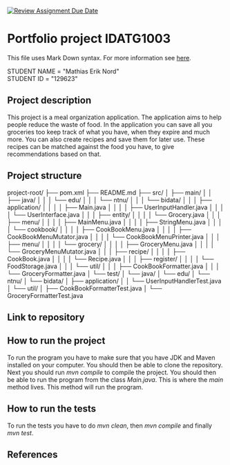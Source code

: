 [![Review Assignment Due Date](https://classroom.github.com/assets/deadline-readme-button-22041afd0340ce965d47ae6ef1cefeee28c7c493a6346c4f15d667ab976d596c.svg)](https://classroom.github.com/a/RyiBKJgD)
# Portfolio project IDATG1003
This file uses Mark Down syntax. For more information see [here](https://www.markdownguide.org/basic-syntax/).

[//]: # (TODO: Fill inn your name and student ID)

STUDENT NAME = "Mathias Erik Nord"  
STUDENT ID = "129623"

## Project description

[//]: # (TODO: Write a short description of your project/product here.)
This project is a meal organization application. The application aims to help people reduce the waste of food. In the application you can save all you groceries too keep track of what you have, when they expire and much more. You can also create recipes and save them for later use. These recipes can be matched against the food you have, to give recommendations based on that.

## Project structure

[//]: # (TODO: Describe the structure of your project here. How have you used packages in your structure. Where are all sourcefiles stored. Where are all JUnit-test classes stored. etc.)

project-root/
├── pom.xml
├── README.md
├── src/
│   ├── main/
│   │   ├── java/
│   │   │   └── edu/
│   │   │       └── ntnu/
│   │   │           └── bidata/
│   │   │               ├── application/
│   │   │               │   ├── Main.java
│   │   │               │   ├── UserInputHandler.java
│   │   │               │   └── UserInterface.java
│   │   │               ├── entity/
│   │   │               │   └── Grocery.java
│   │   │               ├── menu/
│   │   │               │   ├── MainMenu.java
│   │   │               │   ├── StringMenu.java
│   │   │               │   └── cookbook/
│   │   │               │       ├── CookBookMenu.java
│   │   │               │       ├── CookBookMenuMutator.java
│   │   │               │       └── CookBookMenuPrinter.java
│   │   │               ├── menu/
│   │   │               │   └── grocery/
│   │   │               │       ├── GroceryMenu.java
│   │   │               │       └── GroceryMenuMutator.java
│   │   │               ├── recipe/
│   │   │               │   ├── CookBook.java
│   │   │               │   └── Recipe.java
│   │   │               ├── register/
│   │   │               │   └── FoodStorage.java
│   │   │               └── util/
│   │   │                   ├── CookBookFormatter.java
│   │   │                   └── GroceryFormatter.java
│   └── test/
│       └── java/
│           └── edu/
│               └── ntnu/
│                   └── bidata/
│                       ├── application/
│                       │   └── UserInputHandlerTest.java
│                       └── util/
│                           ├── CookBookFormatterTest.java
│                           └── GroceryFormatterTest.java

## Link to repository

[//]: # (TODO: Include a link to your GitHub repository here.)

## How to run the project

[//]: # (TODO: Describe how to run your project here. What is the main class? What is the main method?
What is the input and output of the program? What is the expected behaviour of the program?)

To run the program you have to make sure that you have JDK and Maven installed on your computer. You should then be able to clone the repository. Next you should run _mvn compile_ to compile the project. You should then be able to run the program from the class _Main.java_. This is where the _main_ method lives. This method will run the program.

## How to run the tests

[//]: # (TODO: Describe how to run the tests here.)
To run the tests you have to do _mvn clean_, then _mvn compile_ and finally _mvn test_.

## References

[//]: # (TODO: Include references here, if any. For example, if you have used code from the course book, include a reference to the chapter.
Or if you have used code from a website or other source, include a link to the source.)
